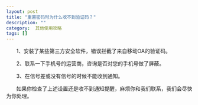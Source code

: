 ```yaml
---
layout: post
title: "重置密码时为什么收不到验证码？"
description: ""
category:  其他使用攻略
tags: []
---
```

&#160; &#160; &#160; &#160;1、安装了某些第三方安全软件，错误拦截了来自移动OA的验证码。

&#160; &#160; &#160; &#160;2、联系一下手机号的运营商，咨询是否对您的手机号做了屏蔽。

&#160; &#160; &#160; &#160;3、在信号差或没有信号的时候不能收到通知。

&#160; &#160; &#160; &#160;如果你检查了上述设置还是收不到通知提醒，麻烦你和我们联系，我们会尽快为你处理。
